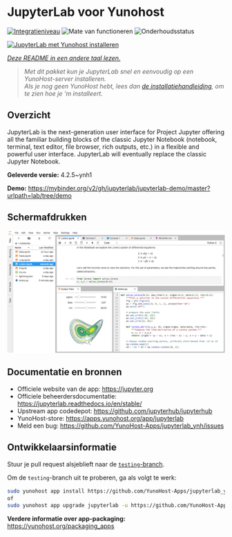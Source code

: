 <!--
NB: Deze README is automatisch gegenereerd door <https://github.com/YunoHost/apps/tree/master/tools/readme_generator>
Hij mag NIET handmatig aangepast worden.
-->

# JupyterLab voor Yunohost

[![Integratieniveau](https://dash.yunohost.org/integration/jupyterlab.svg)](https://ci-apps.yunohost.org/ci/apps/jupyterlab/) ![Mate van functioneren](https://ci-apps.yunohost.org/ci/badges/jupyterlab.status.svg) ![Onderhoudsstatus](https://ci-apps.yunohost.org/ci/badges/jupyterlab.maintain.svg)

[![JupyterLab met Yunohost installeren](https://install-app.yunohost.org/install-with-yunohost.svg)](https://install-app.yunohost.org/?app=jupyterlab)

*[Deze README in een andere taal lezen.](./ALL_README.md)*

> *Met dit pakket kun je JupyterLab snel en eenvoudig op een YunoHost-server installeren.*  
> *Als je nog geen YunoHost hebt, lees dan [de installatiehandleiding](https://yunohost.org/install), om te zien hoe je 'm installeert.*

## Overzicht

JupyterLab is the next-generation user interface for Project Jupyter offering all the familiar building blocks of the classic Jupyter Notebook (notebook, terminal, text editor, file browser, rich outputs, etc.) in a flexible and powerful user interface. JupyterLab will eventually replace the classic Jupyter Notebook.


**Geleverde versie:** 4.2.5~ynh1

**Demo:** <https://mybinder.org/v2/gh/jupyterlab/jupyterlab-demo/master?urlpath=lab/tree/demo>

## Schermafdrukken

![Schermafdrukken van JupyterLab](./doc/screenshots/jupyterlab.png)

## Documentatie en bronnen

- Officiele website van de app: <https://jupyter.org>
- Officiele beheerdersdocumentatie: <https://jupyterlab.readthedocs.io/en/stable/>
- Upstream app codedepot: <https://github.com/jupyterhub/jupyterhub>
- YunoHost-store: <https://apps.yunohost.org/app/jupyterlab>
- Meld een bug: <https://github.com/YunoHost-Apps/jupyterlab_ynh/issues>

## Ontwikkelaarsinformatie

Stuur je pull request alsjeblieft naar de [`testing`-branch](https://github.com/YunoHost-Apps/jupyterlab_ynh/tree/testing).

Om de `testing`-branch uit te proberen, ga als volgt te werk:

```bash
sudo yunohost app install https://github.com/YunoHost-Apps/jupyterlab_ynh/tree/testing --debug
of
sudo yunohost app upgrade jupyterlab -u https://github.com/YunoHost-Apps/jupyterlab_ynh/tree/testing --debug
```

**Verdere informatie over app-packaging:** <https://yunohost.org/packaging_apps>
